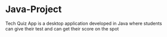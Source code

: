 # Java-Project
Tech Quiz App is a desktop application developed in Java where students can give their test and can get their score on the spot
